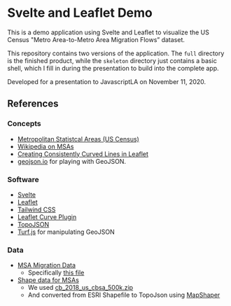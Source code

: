 # Svelte and Leaflet Demo

This is a demo application using Svelte and Leaflet to visualize the US Census "Metro Area-to-Metro Area Migration Flows” dataset.

This repository contains two versions of the application. The `full` directory is the
finished product, while the `skeleton` directory just contains a basic shell, which I
fill in during the presentation to build into the complete app.

Developed for a presentation to JavascriptLA on November 11, 2020.



## References

### Concepts

* [Metropolitan Statistcal Areas (US Census)](https://www.census.gov/topics/housing/housing-patterns/about/core-based-statistical-areas.html)
* [Wikipedia on MSAs](https://en.wikipedia.org/wiki/Metropolitan_statistical_area)
* [Creating Consistently Curved Lines in Leaflet](https://medium.com/@ryancatalani/creating-consistently-curved-lines-on-leaflet-b59bc03fa9dc)
* [geojson.io](https://geojson.io) for playing with GeoJSON.

### Software

* [Svelte](https://svelte.dev)
* [Leaflet](https://leafletjs.com/)
* [Tailwind CSS](https://tailwindcss.com)
* [Leaflet Curve Plugin](https://github.com/elfalem/Leaflet.curve)
* [TopoJSON](https://github.com/topojson/topojson)
* [Turf.js](https://turfjs.org/) for manipulating GeoJSON

### Data

* [MSA Migration Data](https://www.census.gov/data/tables/2018/demo/geographic-mobility/metro-to-metro-migration.html)
    * Specifically [this file](https://www2.census.gov/programs-surveys/demo/tables/geographic-mobility/2018/metro-to-metro-migration/metro-to-metro-2014-2018.xlsx)
* [Shape data for MSAs](https://www.census.gov/geographies/mapping-files/time-series/geo/carto-boundary-file.html)
    * We used [cb_2018_us_cbsa_500k.zip](https://www2.census.gov/geo/tiger/GENZ2018/shp/cb_2018_us_cbsa_500k.zip)
    * And converted from ESRI Shapefile to TopoJson using [MapShaper](https://mapshaper.org/)
